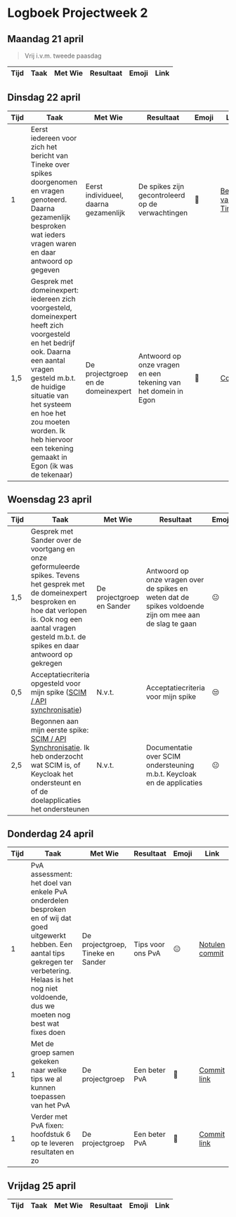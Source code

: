 # Logboek Projectweek 2

## Maandag 21 april

> Vrij i.v.m. tweede paasdag

| Tijd | Taak | Met Wie | Resultaat | Emoji | Link |
| ---- | ---- | ------- | --------- | ----- | ---- |

## Dinsdag 22 april

| Tijd | Taak                                                                                                                                                                                                                                                                                     | Met Wie                               | Resultaat                                                      | Emoji | Link                                                                                                                                                                                                                                                                                                                                      |
| ---- | ---------------------------------------------------------------------------------------------------------------------------------------------------------------------------------------------------------------------------------------------------------------------------------------- | ------------------------------------- | -------------------------------------------------------------- | ----- | ----------------------------------------------------------------------------------------------------------------------------------------------------------------------------------------------------------------------------------------------------------------------------------------------------------------------------------------- |
| 1    | Eerst iedereen voor zich het bericht van Tineke over spikes doorgenomen en vragen genoteerd. Daarna gezamenlijk besproken wat ieders vragen waren en daar antwoord op gegeven                                                                                                            | Eerst individueel, daarna gezamenlijk | De spikes zijn gecontroleerd op de verwachtingen               | 🥱    | [Bericht van Tineke](https://teams.microsoft.com/l/message/19:b91aaef23d874e489e4465f1d2f9c67a@thread.tacv2/1745303198572?tenantId=5d73e7b7-b3e1-4d00-b303-056140b2a3b4&groupId=b503a45a-e86c-4291-881c-b81d621547e0&parentMessageId=1745303198572&teamName=AIM-ICT-ENE-feb25&channelName=Castlevania&createdTime=1745303198572&ngc=true) |
| 1,5  | Gesprek met domeinexpert: iedereen zich voorgesteld, domeinexpert heeft zich voorgesteld en het bedrijf ook. Daarna een aantal vragen gesteld m.b.t. de huidige situatie van het systeem en hoe het zou moeten worden. Ik heb hiervoor een tekening gemaakt in Egon (ik was de tekenaar) | De projectgroep en de domeinexpert    | Antwoord op onze vragen en een tekening van het domein in Egon | 🤔    | [Commit](https://github.com/AIM-ENE-feb25/castlevania/commit/53d8088d2fb759081817c189156163d7732ab5d9)                                                                                                                                                                                                                                    |

## Woensdag 23 april

| Tijd | Taak                                                                                                                                                                                                                        | Met Wie                   | Resultaat                                                                                               | Emoji | Link                                                                                                                                                                                                                                                                                                                                                                                            |
| ---- | --------------------------------------------------------------------------------------------------------------------------------------------------------------------------------------------------------------------------- | ------------------------- | ------------------------------------------------------------------------------------------------------- | ----- | ----------------------------------------------------------------------------------------------------------------------------------------------------------------------------------------------------------------------------------------------------------------------------------------------------------------------------------------------------------------------------------------------- |
| 1,5  | Gesprek met Sander over de voortgang en onze geformuleerde spikes. Tevens het gesprek met de domeinexpert besproken en hoe dat verlopen is. Ook nog een aantal vragen gesteld m.b.t. de spikes en daar antwoord op gekregen | De projectgroep en Sander | Antwoord op onze vragen over de spikes en weten dat de spikes voldoende zijn om mee aan de slag te gaan | 😐    | N.v.t.                                                                                                                                                                                                                                                                                                                                                                                          |
| 0,5  | Acceptatiecriteria opgesteld voor mijn spike ([SCIM / API synchronisatie](https://github.com/AIM-ENE-feb25/castlevania/issues/41))                                                                                          | N.v.t.                    | Acceptatiecriteria voor mijn spike                                                                      | 😒    | [Spike beschrijving](https://github.com/AIM-ENE-feb25/castlevania/issues/41#issue-3010453990)                                                                                                                                                                                                                                                                                                   |
| 2,5  | Begonnen aan mijn eerste spike: [SCIM / API Synchronisatie](https://github.com/AIM-ENE-feb25/castlevania/issues/41). Ik heb onderzocht wat SCIM is, of Keycloak het ondersteunt en of de doelapplicaties het ondersteunen   | N.v.t.                    | Documentatie over SCIM ondersteuning m.b.t. Keycloak en de applicaties                                  | 😐    | [Introductie commit](https://github.com/AIM-ENE-feb25/castlevania/commit/bb9c74272df9c4ba5ae79201ed85582de632aa48) [Keycloak SCIM ondersteuning commit](https://github.com/AIM-ENE-feb25/castlevania/commit/77b29bb68bf877e20cea3a97b90871e7a8c535ba) [Doelapplicaties SCIM ondersteuning commit](https://github.com/AIM-ENE-feb25/castlevania/commit/dbded8712e87479970cec81df2124ce777369f8b) |

## Donderdag 24 april

| Tijd | Taak                                                                                                                                                                                                                 | Met Wie                           | Resultaat         | Emoji | Link                                                                                                           |
| ---- | -------------------------------------------------------------------------------------------------------------------------------------------------------------------------------------------------------------------- | --------------------------------- | ----------------- | ----- | -------------------------------------------------------------------------------------------------------------- |
| 1    | PvA assessment: het doel van enkele PvA onderdelen besproken en of wij dat goed uitgewerkt hebben. Een aantal tips gekregen ter verbetering. Helaas is het nog niet voldoende, dus we moeten nog best wat fixes doen | De projectgroep, Tineke en Sander | Tips voor ons PvA | 😐    | [Notulen commit](https://github.com/AIM-ENE-feb25/castlevania/commit/856124963d3814234198411cfe7c8e80c2955504) |
| 1    | Met de groep samen gekeken naar welke tips we al kunnen toepassen van het PvA                                                                                                                                        | De projectgroep                   | Een beter PvA     | 🙂    | [Commit link](https://github.com/AIM-ENE-feb25/castlevania/commit/67bda2560a5123f391e2916880192329f1317445)    |
| 1    | Verder met PvA fixen: hoofdstuk 6 op te leveren resultaten en zo                                                                                                                                                     | De projectgroep                   | Een beter PvA     | 🙂    | [Commit link](https://github.com/AIM-ENE-feb25/castlevania/commit/67bda2560a5123f391e2916880192329f1317445)    |

## Vrijdag 25 april

| Tijd | Taak | Met Wie | Resultaat | Emoji | Link |
| ---- | ---- | ------- | --------- | ----- | ---- |
